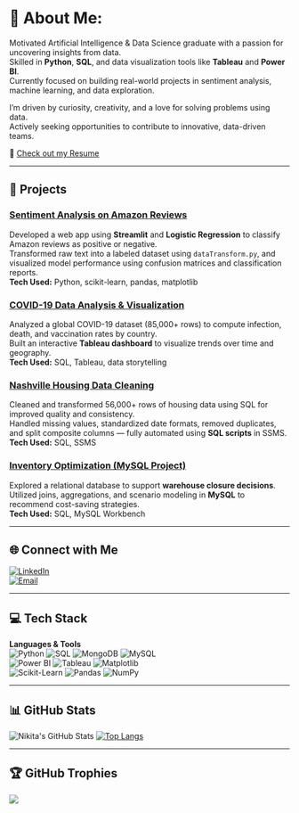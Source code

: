 # 💫 About Me:
Motivated Artificial Intelligence & Data Science graduate with a passion for uncovering insights from data.  
Skilled in **Python**, **SQL**, and data visualization tools like **Tableau** and **Power BI**.  
Currently focused on building real-world projects in sentiment analysis, machine learning, and data exploration.

I’m driven by curiosity, creativity, and a love for solving problems using data.  
Actively seeking opportunities to contribute to innovative, data-driven teams.

📄 [Check out my Resume](https://flowcv.com/resume/9pllgd6dl4qo)

---

## 🚀 Projects

### [Sentiment Analysis on Amazon Reviews](https://github.com/NIKITA-1805/sentiment-analysis)  
Developed a web app using **Streamlit** and **Logistic Regression** to classify Amazon reviews as positive or negative.  
Transformed raw text into a labeled dataset using `dataTransform.py`, and visualized model performance using confusion matrices and classification reports.  
**Tech Used:** Python, scikit-learn, pandas, matplotlib

### [COVID-19 Data Analysis & Visualization](https://github.com/NIKITA-1805/DataAnalysisProject)  
Analyzed a global COVID-19 dataset (85,000+ rows) to compute infection, death, and vaccination rates by country.  
Built an interactive **Tableau dashboard** to visualize trends over time and geography.  
**Tech Used:** SQL, Tableau, data storytelling

### [Nashville Housing Data Cleaning](https://github.com/NIKITA-1805/Nashville-Housing-Data-Cleaning)  
Cleaned and transformed 56,000+ rows of housing data using SQL for improved quality and consistency.  
Handled missing values, standardized date formats, removed duplicates, and split composite columns — fully automated using **SQL scripts** in SSMS.  
**Tech Used:** SQL, SSMS

### [Inventory Optimization (MySQL Project)](https://github.com/NIKITA-1805/mint-classics-inventory-analysis)  
Explored a relational database to support **warehouse closure decisions**.  
Utilized joins, aggregations, and scenario modeling in **MySQL** to recommend cost-saving strategies.  
**Tech Used:** SQL, MySQL Workbench

---

## 🌐 Connect with Me

[![LinkedIn](https://img.shields.io/badge/LinkedIn-%230077B5.svg?logo=linkedin&logoColor=white)](https://www.linkedin.com/in/nikita-jadhao-40450b286/)  
[![Email](https://img.shields.io/badge/Email-D14836?logo=gmail&logoColor=white)](mailto:nikkij1805@gmail.com)

---

## 💻 Tech Stack

**Languages & Tools**  
![Python](https://img.shields.io/badge/python-3670A0?style=for-the-badge&logo=python&logoColor=ffdd54)  ![SQL](https://img.shields.io/badge/sql-%2307405e.svg?style=for-the-badge&logo=sqlite&logoColor=white)  ![MongoDB](https://img.shields.io/badge/MongoDB-%234ea94b.svg?style=for-the-badge&logo=mongodb&logoColor=white)  ![MySQL](https://img.shields.io/badge/mysql-4479A1.svg?style=for-the-badge&logo=mysql&logoColor=white)  
![Power BI](https://img.shields.io/badge/powerbi-F2C811?style=for-the-badge&logo=powerbi&logoColor=black)   ![Tableau](https://img.shields.io/badge/tableau-E97627?style=for-the-badge&logo=tableau&logoColor=white) 
![Matplotlib](https://img.shields.io/badge/Matplotlib-%23ffffff.svg?style=for-the-badge&logo=Matplotlib&logoColor=black)  
![Scikit-Learn](https://img.shields.io/badge/scikit--learn-%23F7931E.svg?style=for-the-badge&logo=scikit-learn&logoColor=white)  ![Pandas](https://img.shields.io/badge/pandas-%23150458.svg?style=for-the-badge&logo=pandas&logoColor=white)  ![NumPy](https://img.shields.io/badge/numpy-%23013243.svg?style=for-the-badge&logo=numpy&logoColor=white)  

---

## 📊 GitHub Stats

![Nikita's GitHub Stats](https://github-readme-stats.vercel.app/api?username=NIKITA-1805&show_icons=true&theme=radical&count_private=true&include_all_commits=true)
[![Top Langs](https://github-readme-stats.vercel.app/api/top-langs/?username=NIKITA-1805&layout=donut-vertical&theme=radical&card_width=300)](https://github.com/anuraghazra/github-readme-stats)

---

## 🏆 GitHub Trophies

![](https://github-profile-trophy.vercel.app/?username=NIKITA-1805&theme=radical&no-frame=true&no-bg=true&margin-w=4)

